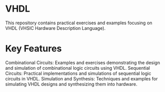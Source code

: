 # VHDL 
This repository contains practical exercises and examples focusing on VHDL (VHSIC Hardware Description Language).
# Key Features
Combinational Circuits: Examples and exercises demonstrating the design and simulation of combinational logic circuits using VHDL.
Sequential Circuits: Practical implementations and simulations of sequential logic circuits in VHDL.
Simulation and Synthesis: Techniques and examples for simulating VHDL designs and synthesizing them into hardware.